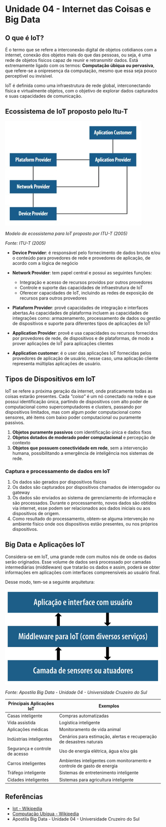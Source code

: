 # Unidade 04 - Internet das Coisas e Big Data

## O que é IoT?

É o termo que se refere a interconexão digital de objetos cotidianos com a internet, conexão dos objetos mais do que das pessoas, ou seja, é uma rede de objetos físicos capaz de reunir e retransmitir dados. Está extremamente ligado com os termos: **Computação úbiqua ou pervasiva**, que refere-se a onipresença da computação, mesmo que essa seja pouco perceptível ou invisível.

IoT é definida como uma infraestrutura de rede global, interconectando física e virtualmente objetos, com o objetivo de explorar dados capturados e suas capacidades de comunicação.

## Ecossistema de IoT proposto pelo Itu-T

![](./ecossistemaItu.jpg)

_Modelo de ecossistema para IoT proposto por ITU-T (2005)_

_Fonte: ITU-T (2005)_

- **Device Provider**: é responsável pelo fornecimento de dados brutos e/ou o conteúdo para provedores de rede e provedores de aplicação, de acordo com a lógica de negócio

- **Network Provider**: tem papel central e possui as seguintes funções:

  - Integração e acesso de recursos providos por outros provedores
  - Controle e suporte das capacidades de infraestrutura de IoT
  - Oferecer capacidades de IoT, incluindo as redes de exposição de recursos para outros provedores

- **Plataform Provider**: provê capacidades de integração e interfaces abertas.As capacidades de plataforma incluem as capacidades de integrações como: armazenamento, processamento de dados ou gestão de dispositivos e suporte para diferentes tipos de aplicações de IoT

- **Application Provider**: provê e usa capacidades ou recursos fornecidos por provedores de rede, de dispositivos e de plataformas, de modo a prover aplicações de IoT para aplicações clientes

- **Application customer**: é o user das aplicações IoT fornecidas pelos provedores de aplicação de usuário, nesse caso, uma aplicação cliente representa múltiplas aplicações de usuário.

## Tipos de Dispositivos em IoT

IoT se refere a próxima geração da internet, onde praticamente todas as coisas estarão presentes. Cada _"coisa"_ é um nó conectado na rede e que possui identificação única, partindo de dispositivos com alto poder de computacional como supercomputadores e clusters, passando por dispositivos limitados, mas com algum poder computacional como sensores, até items com baixo poder computacional ou puramente passivos.

1. **Objetos puramente passivos** com identificação única e dados fixos
2. **Objetos dotados de moderado poder computacional** e percepção de contexto
3. **Objetos que possuem conectividade em rede**, sem a intervenção humana, possibilitando a emergência de inteligência nos sistemas de rede.

### Captura e processamento de dados em IoT

1. Os dados são gerados por dispositivos físicos
2. Os dados são capturados por dispositivos chamados de interrogador ou gateway
3. Os dados são enviados ao sistema de gerenciamento de informação e são processados. Durante o processamento, novos dados são obtidos via internet, esse podem ser relacionados aos dados iniciais ou aos dispositivos de origem.
4. Como resultado do processamento, obtem-se alguma intervenção no ambiente físico onde oos dispositivos estão presentes, ou nos próprios dispositivos.

## Big Data e Aplicações IoT

Considera-se em IoT, uma grande rede com muitos nós de onde os dados serão originados. Esse volume de dados será processado por camadas intermediárias (middleware) que tratarão os dados e assim, poderá se obter informações em aplicações com interfaces compreensíveis ao usuário final.

Desse modo, tem-se a seguinte arquitetura:

![](./arquiteturaIot.jpg)

_Fonte: Apostila Big Data - Unidade 04 - Universidade Cruzeiro do Sul_

| Principais Aplicações IoT      | Exemplos                                                                |
| ------------------------------ | ----------------------------------------------------------------------- |
| Casas inteligente              | Compras automatizadas                                                   |
| Vida assistida                 | Logística inteligente                                                   |
| Aplicações médicas             | Monitoramento de vida animal                                            |
| Indústrias inteligentes        | Cenários para estimação, alertas e recuperação de desastres naturais    |
| Segurança e controle de acesso | Uso de energia elétrica, água e/ou gás                                  |
| Carros inteligentes            | Ambientes inteligentes com monitoramento e controle de gasto de energia |
| Tráfego inteligente            | Sistemas de entretenimento inteligente                                  |
| Cidades inteligentes           | Sistemas para agricultura inteligente                                   |

## Referências

- [Iot - Wikipedia](https://pt.wikipedia.org/wiki/Internet_das_coisas)
- [Computação Ubíqua - Wikipedia](https://pt.wikipedia.org/wiki/Computa%C3%A7%C3%A3o_ub%C3%ADqua)
- Apostila Big Data - Unidade 04 - Universidade Cruzeiro do Sul
